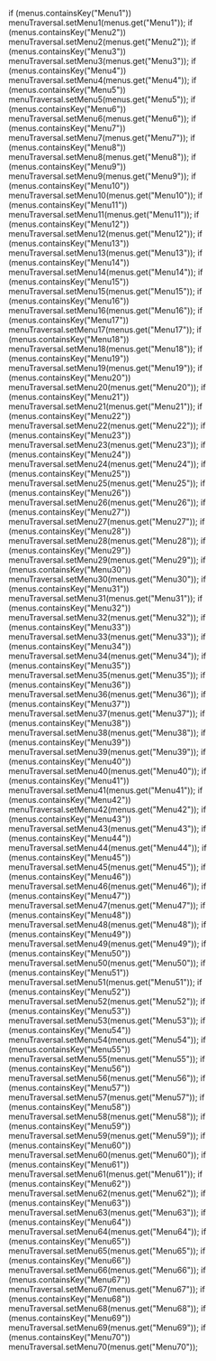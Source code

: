 if (menus.containsKey("Menu1")) menuTraversal.setMenu1(menus.get("Menu1"));
if (menus.containsKey("Menu2")) menuTraversal.setMenu2(menus.get("Menu2"));
if (menus.containsKey("Menu3")) menuTraversal.setMenu3(menus.get("Menu3"));
if (menus.containsKey("Menu4")) menuTraversal.setMenu4(menus.get("Menu4"));
if (menus.containsKey("Menu5")) menuTraversal.setMenu5(menus.get("Menu5"));
if (menus.containsKey("Menu6")) menuTraversal.setMenu6(menus.get("Menu6"));
if (menus.containsKey("Menu7")) menuTraversal.setMenu7(menus.get("Menu7"));
if (menus.containsKey("Menu8")) menuTraversal.setMenu8(menus.get("Menu8"));
if (menus.containsKey("Menu9")) menuTraversal.setMenu9(menus.get("Menu9"));
if (menus.containsKey("Menu10")) menuTraversal.setMenu10(menus.get("Menu10"));
if (menus.containsKey("Menu11")) menuTraversal.setMenu11(menus.get("Menu11"));
if (menus.containsKey("Menu12")) menuTraversal.setMenu12(menus.get("Menu12"));
if (menus.containsKey("Menu13")) menuTraversal.setMenu13(menus.get("Menu13"));
if (menus.containsKey("Menu14")) menuTraversal.setMenu14(menus.get("Menu14"));
if (menus.containsKey("Menu15")) menuTraversal.setMenu15(menus.get("Menu15"));
if (menus.containsKey("Menu16")) menuTraversal.setMenu16(menus.get("Menu16"));
if (menus.containsKey("Menu17")) menuTraversal.setMenu17(menus.get("Menu17"));
if (menus.containsKey("Menu18")) menuTraversal.setMenu18(menus.get("Menu18"));
if (menus.containsKey("Menu19")) menuTraversal.setMenu19(menus.get("Menu19"));
if (menus.containsKey("Menu20")) menuTraversal.setMenu20(menus.get("Menu20"));
if (menus.containsKey("Menu21")) menuTraversal.setMenu21(menus.get("Menu21"));
if (menus.containsKey("Menu22")) menuTraversal.setMenu22(menus.get("Menu22"));
if (menus.containsKey("Menu23")) menuTraversal.setMenu23(menus.get("Menu23"));
if (menus.containsKey("Menu24")) menuTraversal.setMenu24(menus.get("Menu24"));
if (menus.containsKey("Menu25")) menuTraversal.setMenu25(menus.get("Menu25"));
if (menus.containsKey("Menu26")) menuTraversal.setMenu26(menus.get("Menu26"));
if (menus.containsKey("Menu27")) menuTraversal.setMenu27(menus.get("Menu27"));
if (menus.containsKey("Menu28")) menuTraversal.setMenu28(menus.get("Menu28"));
if (menus.containsKey("Menu29")) menuTraversal.setMenu29(menus.get("Menu29"));
if (menus.containsKey("Menu30")) menuTraversal.setMenu30(menus.get("Menu30"));
if (menus.containsKey("Menu31")) menuTraversal.setMenu31(menus.get("Menu31"));
if (menus.containsKey("Menu32")) menuTraversal.setMenu32(menus.get("Menu32"));
if (menus.containsKey("Menu33")) menuTraversal.setMenu33(menus.get("Menu33"));
if (menus.containsKey("Menu34")) menuTraversal.setMenu34(menus.get("Menu34"));
if (menus.containsKey("Menu35")) menuTraversal.setMenu35(menus.get("Menu35"));
if (menus.containsKey("Menu36")) menuTraversal.setMenu36(menus.get("Menu36"));
if (menus.containsKey("Menu37")) menuTraversal.setMenu37(menus.get("Menu37"));
if (menus.containsKey("Menu38")) menuTraversal.setMenu38(menus.get("Menu38"));
if (menus.containsKey("Menu39")) menuTraversal.setMenu39(menus.get("Menu39"));
if (menus.containsKey("Menu40")) menuTraversal.setMenu40(menus.get("Menu40"));
if (menus.containsKey("Menu41")) menuTraversal.setMenu41(menus.get("Menu41"));
if (menus.containsKey("Menu42")) menuTraversal.setMenu42(menus.get("Menu42"));
if (menus.containsKey("Menu43")) menuTraversal.setMenu43(menus.get("Menu43"));
if (menus.containsKey("Menu44")) menuTraversal.setMenu44(menus.get("Menu44"));
if (menus.containsKey("Menu45")) menuTraversal.setMenu45(menus.get("Menu45"));
if (menus.containsKey("Menu46")) menuTraversal.setMenu46(menus.get("Menu46"));
if (menus.containsKey("Menu47")) menuTraversal.setMenu47(menus.get("Menu47"));
if (menus.containsKey("Menu48")) menuTraversal.setMenu48(menus.get("Menu48"));
if (menus.containsKey("Menu49")) menuTraversal.setMenu49(menus.get("Menu49"));
if (menus.containsKey("Menu50")) menuTraversal.setMenu50(menus.get("Menu50"));
if (menus.containsKey("Menu51")) menuTraversal.setMenu51(menus.get("Menu51"));
if (menus.containsKey("Menu52")) menuTraversal.setMenu52(menus.get("Menu52"));
if (menus.containsKey("Menu53")) menuTraversal.setMenu53(menus.get("Menu53"));
if (menus.containsKey("Menu54")) menuTraversal.setMenu54(menus.get("Menu54"));
if (menus.containsKey("Menu55")) menuTraversal.setMenu55(menus.get("Menu55"));
if (menus.containsKey("Menu56")) menuTraversal.setMenu56(menus.get("Menu56"));
if (menus.containsKey("Menu57")) menuTraversal.setMenu57(menus.get("Menu57"));
if (menus.containsKey("Menu58")) menuTraversal.setMenu58(menus.get("Menu58"));
if (menus.containsKey("Menu59")) menuTraversal.setMenu59(menus.get("Menu59"));
if (menus.containsKey("Menu60")) menuTraversal.setMenu60(menus.get("Menu60"));
if (menus.containsKey("Menu61")) menuTraversal.setMenu61(menus.get("Menu61"));
if (menus.containsKey("Menu62")) menuTraversal.setMenu62(menus.get("Menu62"));
if (menus.containsKey("Menu63")) menuTraversal.setMenu63(menus.get("Menu63"));
if (menus.containsKey("Menu64")) menuTraversal.setMenu64(menus.get("Menu64"));
if (menus.containsKey("Menu65")) menuTraversal.setMenu65(menus.get("Menu65"));
if (menus.containsKey("Menu66")) menuTraversal.setMenu66(menus.get("Menu66"));
if (menus.containsKey("Menu67")) menuTraversal.setMenu67(menus.get("Menu67"));
if (menus.containsKey("Menu68")) menuTraversal.setMenu68(menus.get("Menu68"));
if (menus.containsKey("Menu69")) menuTraversal.setMenu69(menus.get("Menu69"));
if (menus.containsKey("Menu70")) menuTraversal.setMenu70(menus.get("Menu70"));
